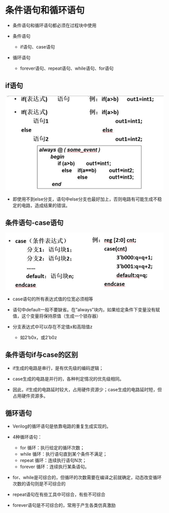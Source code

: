 # 条件语句和循环语句

- 条件语句和循环语句都必须在过程块中使用


- 条件语句
  - if语句、case语句

- 循环语句
  - forever语句、repeat语句、while语句、for语句

## if语句

![img](part6.assets/clip_image006.jpg)

- 即使用不到else分支，语句中else分支也最好加上，否则电路有可能生成不稳定的电路，造成结果的错误。


## 条件语句-case语句

![img](part6.assets/clip_image008.jpg)

- case语句的所有表达式值的位宽必须相等

- 语句中default一般不要缺省。在”always”块内，如果给定条件下变量没有赋值，这个变量将保持原值（生成一个锁存器）

- 分支表达式中可以存在不定值x和高阻值z
  - 如2‘b0x，或2’b0z

## 条件语句if与case的区别

- if生成的电路是串行，是有优先级的编码逻辑；

- case生成的电路是并行的，各种判定情况的优先级相同。

- 因此，if生成的电路延时较大，占用硬件资源少；case生成的电路延时短，但占用硬件资源多。


## 循环语句

- Verilog的循环语句是依靠电路的重复生成实现的。

- 4种循环语句：
  - for 循环：执行给定的循环次数；
  - while 循环：执行语句直到某个条件不满足；
  - repeat 循环：连续执行语句N次；
  - forever 循环：连续执行某条语句。
-    for、while是可综合的，但循环的次数需要在编译之前就确定，动态改变循环次数的语句则是不可综合的

-    repeat语句在有些工具中可综合，有些不可综合

-    forever语句是不可综合的，常用于产生各类仿真激励


